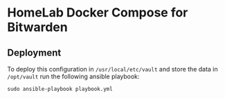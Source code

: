 # HomeLab Docker Compose for Bitwarden

## Deployment
To deploy this configuration in `/usr/local/etc/vault` and store the data in `/opt/vault` run the following ansible playbook:
```
sudo ansible-playbook playbook.yml
```
